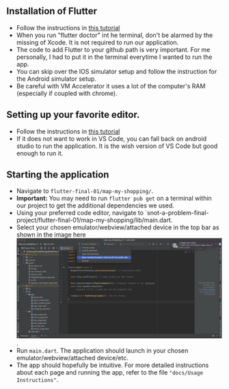 ## Installation of Flutter
- Follow the instructions in [this tutorial](https://docs.flutter.dev/get-started/install)
- When you run "flutter doctor" int he terminal, don't be alarmed by the missing of Xcode. It is not required to run our application.
- The code to add Flutter to your github path is very important. For me personally, I had to put it in the terminal everytime I wanted to run the app.
- You can skip over the IOS simulator setup and follow the instruction for the Android simulator setup.
- Be careful with VM Accelerator it uses a lot of the computer's RAM (especially if coupled with chrome).

## Setting up your favorite editor.
- Follow the instructions in [this tutorial](https://docs.flutter.dev/get-started/editor)
- If it does not want to work in VS Code, you can fall back on android studio to run the application. It is the wish version of VS Code but good enough to run it.

## Starting the application
- Navigate to `flutter-final-01/map-my-shopping/`.
- **Important:** You may need to run `flutter pub get` on a terminal within our project to get the additional dependencies we used.
- Using your preferred code editor, navigate to `snot-a-problem-final-project/flutter-final-01/map-my-shopping/lib/main.dart.
- Select your chosen emulator/webview/attached device in the top bar as shown in the image here ![Emulator choosing](Emulator.png).
- Run `main.dart`. The application should launch in your chosen emulator/webview/attached device/etc.
- The app should hopefully be intuitive. For more detailed instructions about each page and running the app, refer to the file `"docs/Usage Instructions"`.